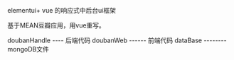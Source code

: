 ﻿elementui+ vue 的响应式中后台ui框架

基于MEAN豆瓣应用，用vue重写。

doubanHandle   ---- 后端代码
doubanWeb   ------ 前端代码
dataBase      --------mongoDB文件